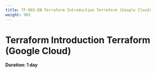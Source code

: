 ```yaml
---
title: TF-003-EN Terraform Introduction Terraform (Google Cloud)
weight: 903
---
```

# Terraform Introduction Terraform (Google Cloud)
**Duration: 1 day**

